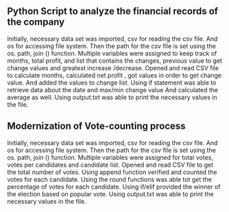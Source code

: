 ## Python Script to analyze the financial records of the company

Initially, necessary data set was imported, csv for reading the csv file. And os for accessing file system. 
Then the path for the csv file is set using the os. path, join () function.
Multiple variables were assigned to keep track of months, total profit, and list that contains the changes, previous value to get change values and greatest increase /decrease.
Opened and read CSV file to calculate months, calculated net profit , got values in order to get change value. And added the values to change list.
Using if statement was able to retrieve data about the date and max/min change value
And calculated the average as well.
Using output.txt was able to print the necessary values in the file.

## Modernization of Vote-counting process 
Initially, necessary data set was imported, csv for reading the csv file. And os for accessing file system. 
Then the path for the csv file is set using the os. path, join () function.
Multiple variables were assigned for total votes, votes per candidates and candidate list.
Opened and read CSV file to get the total number of votes.
Using append function verified and counted the votes for each candidate.
Using the round functions was able tot get the percentage of votes for each candidate.
Using if/elif provided the winner of the election based on popular vote.
Using output.txt was able to print the necessary values in the file.
